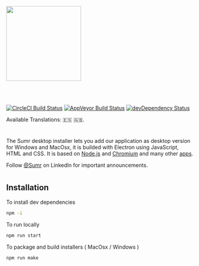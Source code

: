 <img src="https://www.sumr.co/static/media/logo.70735e5b.svg" width="200" style="margin-bottom:50px;">

[![CircleCI Build Status](https://circleci.com/gh/electron/electron/tree/master.svg?style=shield)](https://circleci.com/gh/electron/electron/tree/master)
[![AppVeyor Build Status](https://ci.appveyor.com/api/projects/status/4lggi9dpjc1qob7k/branch/master?svg=true)](https://ci.appveyor.com/project/electron-bot/electron-ljo26/branch/master)
[![devDependency Status](https://david-dm.org/electron/electron/dev-status.svg)](https://david-dm.org/electron/electron?type=dev)

Available Translations:  🇪🇸 🇬🇧.
#

The Sumr desktop installer lets you add our application as desktop version for Windows and MacOsx, it is builded with Electron using JavaScript, HTML and CSS. It is based on [Node.js](https://nodejs.org/) and
[Chromium](https://www.chromium.org) and many other [apps](https://electronjs.org/apps).

Follow [@Sumr](https://www.linkedin.com/company/sumr-co/) on LinkedIn for important
announcements.

#

## Installation

To install dev dependencies

```sh
npm -i
```


To run locally

```sh
npm run start
```

To package and build installers ( MacOsx / Windows )

```sh
npm run make
```
